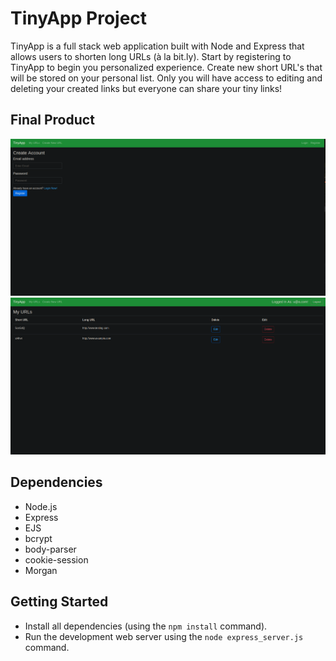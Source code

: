 # TinyApp Project

TinyApp is a full stack web application built with Node and Express that allows users to shorten long URLs (à la bit.ly). Start by registering to TinyApp to begin you personalized experience. Create new short URL's that will be stored on your personal list. Only you will have access to editing and deleting your created links but everyone can share your tiny links!

## Final Product

!["screenshot of registration page"](https://github.com/Jbridges1119/tinyapp/blob/master/docs/register.png?raw=true)
!["screenshot of main page"](https://github.com/Jbridges1119/tinyapp/blob/master/docs/urls.png?raw=true)

## Dependencies

- Node.js
- Express
- EJS
- bcrypt
- body-parser
- cookie-session
- Morgan


## Getting Started

- Install all dependencies (using the `npm install` command).
- Run the development web server using the `node express_server.js` command.